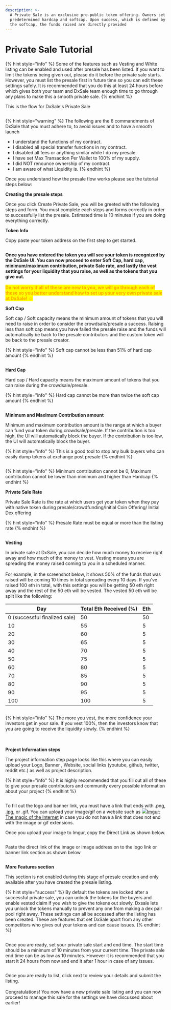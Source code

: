 ```yaml
---
description: >-
  A Private Sale is an exclusive pre-public token offering. Owners set a
  predetermined hardcap and softcap. Upon success, which is defined by reaching
  the softcap, the funds raised are directly provided
---
```


# Private Sale Tutorial

{% hint style="info" %}
Some of the features such as Vesting and White listing can be enabled and used after presale has been listed. If you want to limit the tokens being given out, please do it before the private sale starts. However, you must list the presale first in future time so you can edit these settings safely. It is recommended that you do this at least 24 hours before which gives both your team and DxSale team enough time to go through any plans to make this a smooth private sale.
{% endhint %}

This is the flow for DxSale's Private Sale

<figure><img src="../../.gitbook/assets/image (2) (1).png" alt=""><figcaption></figcaption></figure>

{% hint style="warning" %}
The following are the 6 commandments of DxSale that you must adhere to, to avoid issues and to have a smooth launch

* I understand the functions of my contract.
* I disabled all special transfer functions in my contract.
* I disabled all fees or anything similar while I do my presale.
* I have set Max Transaction Per Wallet to 100% of my supply.
* I did NOT renounce ownership of my contract.
* I am aware of what Liquidity is.
{% endhint %}

Once you understand how the presale flow works please see the tutorial steps below:

**Creating the presale steps**

Once you click Create Private Sale, you will be greeted with the following steps and form. You must complete each steps and forms correctly in order to successfully list the presale. Estimated time is 10 minutes if you are doing everything correctly.

**Token Info**

Copy paste your token address on the first step to get started.

<figure><img src="../../.gitbook/assets/image (1) (1).png" alt=""><figcaption></figcaption></figure>

**Once you have entered the token you will see your token is recognized by the DxSale UI. You can now proceed to enter Soft Cap, hard cap, minimum/maximum contribution, private Sale rate, and lastly the vest settings for your liquidity that you raise, as well as the tokens that you give out.**\
\
<mark style="color:orange;">**Do not worry if all of these are new to you, we will go through each of these so you better understand how to set up your very own private sale at DxSale! ☺️**</mark>



**Soft Cap**

Soft cap / Soft capacity means the minimum amount of tokens that you will need to raise in order to consider the crowdsale/presale a success. Raising less than soft cap means you have failed the presale raise and the funds will automatically be back to the presale contributors and the custom token will be back to the presale creator.

{% hint style="info" %}
Soft cap cannot be less than 51% of hard cap amount
{% endhint %}

<figure><img src="../../.gitbook/assets/image (60).png" alt=""><figcaption></figcaption></figure>

&#x20;

**Hard Cap**

Hard cap / Hard capacity means the maximum amount of tokens that you can raise during the crowdsale/presale.

{% hint style="info" %}
Hard cap cannot be more than twice the soft cap amount
{% endhint %}

<figure><img src="../../.gitbook/assets/image (8) (1) (2).png" alt=""><figcaption></figcaption></figure>

&#x20;

**Minimum and Maximum Contribution amount**

Minimum and maximum contribution amount is the range at which a buyer can fund your token during crowdsale/presale. If the contribution is too high, the UI will automatically block the buyer. If the contribution is too low, the UI will automatically block the buyer.

{% hint style="info" %}
This is a good tool to stop any bulk buyers who can easily dump tokens at exchange post presale&#x20;
{% endhint %}

<figure><img src="../../.gitbook/assets/image (61) (1).png" alt=""><figcaption></figcaption></figure>

{% hint style="info" %}
Minimum contribution cannot be 0, Maximum contribution cannot be lower than minimum and higher than Hardcap
{% endhint %}





**Private Sale Rate**

Private Sale Rate is the rate at which users get your token when they pay with native token during presale/crowdfunding/Initial Coin Offering/ Initial Dex offering



{% hint style="info" %}
Presale Rate must be equal or more than the listing rate
{% endhint %}

<figure><img src="../../.gitbook/assets/image (15) (2).png" alt=""><figcaption></figcaption></figure>

&#x20;**Vesting**

In private sale at DxSale, you can decide how much money to receive right away and how much of the money to vest. Vesting means you are spreading the money raised coming to you in a scheduled manner. \
\
For example, in the screenshot below, it shows 50% of the funds that was raised will be coming 10 times in total spreading every 10 days. If you've raised 100 eth in total, with this settings you will be getting 50 eth right away and the rest of the 50 eth will be vested. The vested 50 eth will be split like the following:



<table data-full-width="true"><thead><tr><th>Day</th><th>Total Eth Received (%)</th><th>Eth</th></tr></thead><tbody><tr><td>0 (successful finalized sale)</td><td>50</td><td>50</td></tr><tr><td>10</td><td>55</td><td>5</td></tr><tr><td>20</td><td>60</td><td>5</td></tr><tr><td>30</td><td>65</td><td>5</td></tr><tr><td>40</td><td>70</td><td>5</td></tr><tr><td>50</td><td>75</td><td>5</td></tr><tr><td>60</td><td>80</td><td>5</td></tr><tr><td>70</td><td>85</td><td>5</td></tr><tr><td>80</td><td>90</td><td>5</td></tr><tr><td>90</td><td>95</td><td>5</td></tr><tr><td>100</td><td>100</td><td>5</td></tr></tbody></table>

<figure><img src="../../.gitbook/assets/image (4).png" alt=""><figcaption></figcaption></figure>



{% hint style="info" %}
The more you vest, the more confidence your investors get in your sale. If you vest 100%, then the investors know that you are going to receive the liquidity slowly.
{% endhint %}

\
\
**Project Information steps**

The project information step page looks like this where you can easily upload your Logo, Banner , Website, social links (youtube, github, twitter, reddit etc.) as well as project description.

{% hint style="info" %}
It is highly recommended that you fill out all of these to give your presale contributors and community every possible information about your project
{% endhint %}

<figure><img src="../../.gitbook/assets/image (27).png" alt=""><figcaption></figcaption></figure>

To fill out the logo and banner link, you must have a link that ends with .png, .jpg, or .gif. You can upload your image/gif on a website such as [![](https://s.imgur.com/images/favicon-16x16.png)Imgur: The magic of the Internet](http://imgur.com/) in case you do not have a link that does not end with the image or gif extensions.

Once you upload your image to Imgur, copy the Direct Link as shown below.

<figure><img src="../../.gitbook/assets/image (19).png" alt=""><figcaption></figcaption></figure>

Paste the direct link of the image or image address on to the logo link or banner link section as shown below

<figure><img src="../../.gitbook/assets/image (16) (2).png" alt=""><figcaption></figcaption></figure>

**More Features section**

This section is not enabled during this stage of presale creation and only available after you have created the presale listing.



{% hint style="success" %}
By default the tokens are locked after a successful private sale, you can unlock the tokens for the buyers and enable vested claim if you wish to give the tokens out slowly. Dxsale lets you unlock the tokens manually to prevent any one from making a dex pair pool right away. These settings can all be accessed after the listing has been created. These are features that set DxSale apart from any other competitors who gives out your tokens and can cause issues.
{% endhint %}

<figure><img src="../../.gitbook/assets/image (5).png" alt=""><figcaption></figcaption></figure>

Once you are ready, set your private sale start and end time. The start time should be a minimum of 10 minutes from your current time. The private sale end time can be as low as 10 minutes. However it is recommended that you start it 24 hours from now and end it after 1 hour in case of any issues.

<figure><img src="../../.gitbook/assets/image (6).png" alt=""><figcaption></figcaption></figure>

Once you are ready to list, click next to review your details and submit the listing. \
\
Congratulations! You now have a new private sale listing and you can now proceed to manage this sale for the settings we have discussed about earlier!
